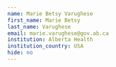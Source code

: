 ```yaml
---
name: Marie Betsy Varughese
first_name: Marie Betsy
last_name: Varughese
email: marie.varughese@gov.ab.ca
institution: Alberta Health
institution_country: USA
hide: no
---
```


